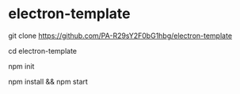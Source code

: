 # electron-template
 git clone https://github.com/PA-R29sY2F0bG1hbg/electron-template

cd electron-template

npm init

npm install && npm start
